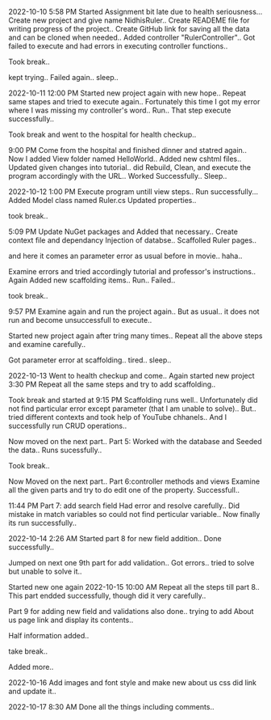 2022-10-10
5:58 PM
Started Assignment bit late due to health seriousness...
Create new project and give name NidhisRuler..
Create READEME file for writing progress of the project..
Create GitHub link for saving all the data and can be cloned when needed..
Added controller "RulerController"..
Got failed to execute and had errors in executing controller functions..

Took break..

kept trying..
Failed again..
sleep..

2022-10-11
12:00 PM
Started new project again with new hope..
Repeat same stapes and tried to execute again..
Fortunately this time I got my error where I was missing my controller's word..
Run..
That step execute successfully..

Took break and went to the hospital for health checkup..

9:00 PM
Come from the hospital and finished dinner and statred again..
Now I added View folder named HelloWorld..
Added new cshtml files..
Updated given changes into tutorial..
did Rebuild, Clean, and execute the program accordingly with the URL..
Worked Successfully..
Sleep..

2022-10-12
1:00 PM
Execute program untill view steps..
Run successfully...
Added Model class named Ruler.cs
Updated properties..

took break..

5:09 PM
Update NuGet packages and Added that necessary..
Create context file and dependancy Injection of databse..
Scaffolled Ruler pages..

and here it comes an parameter error as usual before in movie.. haha..

Examine errors and tried accordingly tutorial and professor's instructions..
Again Added new scaffolding items..
Run..
Failed..

took break..

9:57 PM
Examine again and run the project again..
But as usual.. it does not run and become unsuccessfull to execute..

Started new project again after tring many times..
Repeat all the above steps and examine carefully..

Got parameter error at scaffolding..
tired..
sleep..

2022-10-13
Went to health checkup and come..
Again started new project 3:30 PM
Repeat all the same steps and try to add scaffolding..

Took break and started at 9:15 PM
Scaffolding runs well..
Unfortunately did not find particular error except parameter (that I am unable to solve)..
But.. tried different contexts and took help of YouTube chhanels..
And I successfully run CRUD operations..

Now moved on the next part..
Part 5: Worked with the database and Seeded the data..
Runs sucessfully..

Took break..

Now Moved on the next part..
Part 6:controller methods and views
Examine all the given parts and try to do edit one of the property.
Successfull..

11:44 PM
Part 7: add search field
Had error and resolve carefully..
Did mistake in match variables so could not find perticular variable..
Now finally its run successfully.. 

2022-10-14
2:26 AM
Started part 8 for new field addition..
Done successfully..

Jumped on next one 9th part for add validation..
Got errors..
tried to solve but unable to solve it..

Started new one again
2022-10-15
10:00 AM
Repeat all the steps till part 8..
This part endded successfully, though did it very carefully..

Part 9 for adding new field and validations also done..
trying to add About us page link and display its contents..

Half information added..

take break..

Added more..

2022-10-16
Add images and font style and make new about us css did link and update it..

2022-10-17
8:30 AM
Done all the things including comments..
